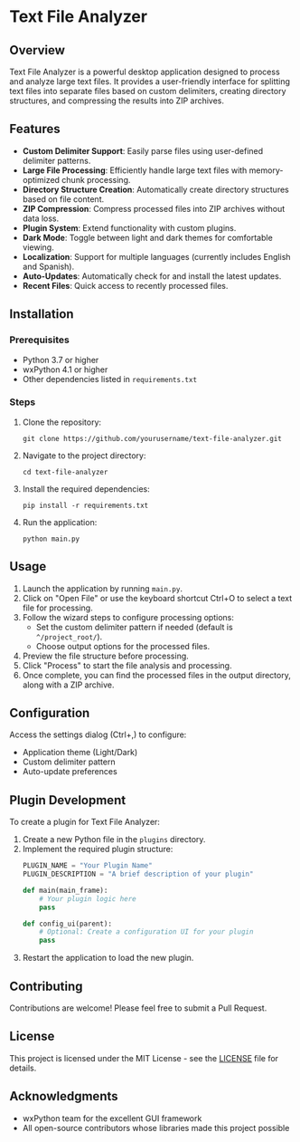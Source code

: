 # Text File Analyzer

## Overview

Text File Analyzer is a powerful desktop application designed to process and analyze large text files. It provides a user-friendly interface for splitting text files into separate files based on custom delimiters, creating directory structures, and compressing the results into ZIP archives.

## Features

- **Custom Delimiter Support**: Easily parse files using user-defined delimiter patterns.
- **Large File Processing**: Efficiently handle large text files with memory-optimized chunk processing.
- **Directory Structure Creation**: Automatically create directory structures based on file content.
- **ZIP Compression**: Compress processed files into ZIP archives without data loss.
- **Plugin System**: Extend functionality with custom plugins.
- **Dark Mode**: Toggle between light and dark themes for comfortable viewing.
- **Localization**: Support for multiple languages (currently includes English and Spanish).
- **Auto-Updates**: Automatically check for and install the latest updates.
- **Recent Files**: Quick access to recently processed files.

## Installation

### Prerequisites

- Python 3.7 or higher
- wxPython 4.1 or higher
- Other dependencies listed in `requirements.txt`

### Steps

1. Clone the repository:
   ```
   git clone https://github.com/yourusername/text-file-analyzer.git
   ```

2. Navigate to the project directory:
   ```
   cd text-file-analyzer
   ```

3. Install the required dependencies:
   ```
   pip install -r requirements.txt
   ```

4. Run the application:
   ```
   python main.py
   ```

## Usage

1. Launch the application by running `main.py`.
2. Click on "Open File" or use the keyboard shortcut Ctrl+O to select a text file for processing.
3. Follow the wizard steps to configure processing options:
   - Set the custom delimiter pattern if needed (default is `^/project_root/`).
   - Choose output options for the processed files.
4. Preview the file structure before processing.
5. Click "Process" to start the file analysis and processing.
6. Once complete, you can find the processed files in the output directory, along with a ZIP archive.

## Configuration

Access the settings dialog (Ctrl+,) to configure:
- Application theme (Light/Dark)
- Custom delimiter pattern
- Auto-update preferences

## Plugin Development

To create a plugin for Text File Analyzer:

1. Create a new Python file in the `plugins` directory.
2. Implement the required plugin structure:
   ```python
   PLUGIN_NAME = "Your Plugin Name"
   PLUGIN_DESCRIPTION = "A brief description of your plugin"

   def main(main_frame):
       # Your plugin logic here
       pass

   def config_ui(parent):
       # Optional: Create a configuration UI for your plugin
       pass
   ```
3. Restart the application to load the new plugin.

## Contributing

Contributions are welcome! Please feel free to submit a Pull Request.

## License

This project is licensed under the MIT License - see the [LICENSE](LICENSE) file for details.

## Acknowledgments

- wxPython team for the excellent GUI framework
- All open-source contributors whose libraries made this project possible

